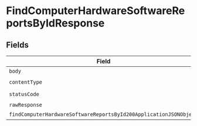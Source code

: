 # FindComputerHardwareSoftwareReportsByIdResponse


## Fields

| Field                                                                                                                                             | Type                                                                                                                                              | Required                                                                                                                                          | Description                                                                                                                                       |
| ------------------------------------------------------------------------------------------------------------------------------------------------- | ------------------------------------------------------------------------------------------------------------------------------------------------- | ------------------------------------------------------------------------------------------------------------------------------------------------- | ------------------------------------------------------------------------------------------------------------------------------------------------- |
| `body`                                                                                                                                            | *Uint8Array*                                                                                                                                      | :heavy_minus_sign:                                                                                                                                | N/A                                                                                                                                               |
| `contentType`                                                                                                                                     | *string*                                                                                                                                          | :heavy_check_mark:                                                                                                                                | N/A                                                                                                                                               |
| `statusCode`                                                                                                                                      | *number*                                                                                                                                          | :heavy_check_mark:                                                                                                                                | N/A                                                                                                                                               |
| `rawResponse`                                                                                                                                     | [AxiosResponse>](https://axios-http.com/docs/res_schema)                                                                                          | :heavy_minus_sign:                                                                                                                                | N/A                                                                                                                                               |
| `findComputerHardwareSoftwareReportsById200ApplicationJSONObject`                                                                                 | [FindComputerHardwareSoftwareReportsById200ApplicationJSON](../../models/operations/findcomputerhardwaresoftwarereportsbyid200applicationjson.md) | :heavy_minus_sign:                                                                                                                                | OK                                                                                                                                                |